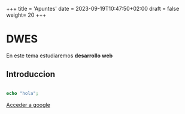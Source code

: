 +++
title = 'Apuntes'
date = 2023-09-19T10:47:50+02:00
draft = false
weight= 20
+++

# DWES

En este tema estudiaremos __desarrollo web__

## Introduccion

  ```php

echo "hola";

  ```

[Acceder a google](http://google.com)